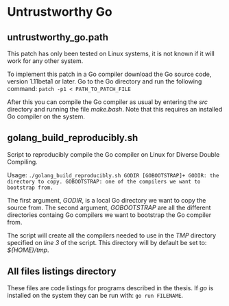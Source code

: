# Untrustworthy Go

## untrustworthy_go.path
This patch has only been tested on Linux systems, it is not known if it will work for any other system.

To implement this patch in a Go compiler download the Go source code, version 1.11beta1 or later. Go to the Go directory and run the following command:
`patch -p1 < PATH_TO_PATCH_FILE`

After this you can compile the Go compiler as usual by entering the *src* directory and running the file *make.bash*. Note that this requires an installed Go compiler on the system.

## golang_build_reproducibly.sh
Script to reproducibly compile the Go compiler on Linux for Diverse Double Compiling.

Usage:
`./golang_build_reproducibly.sh GODIR [GOBOOTSTRAP]+
GODIR: the directory to copy.
GOBOOTSTRAP: one of the compilers we want to bootstrap from.`

The first argument, *GODIR*, is a local Go directory we want to copy the source from. The second argument, *GOBOOTSTRAP* are all the different directories containg Go compilers we want to bootstrap the Go compiler from.

The script will create all the compilers needed to use in the *TMP* directory specified on *line 3* of the script. This directory will by default be set to: *${HOME}/tmp*.

## All files listings directory
These files are code listings for programs described in the thesis. If *go* is installed on the system they can be run with:
`go run FILENAME`.
